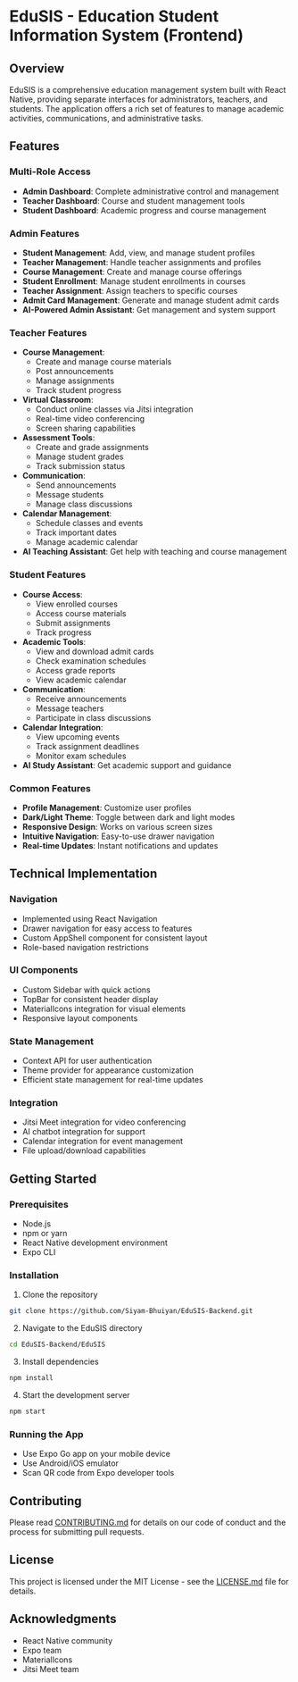 # EduSIS - Education Student Information System (Frontend)

## Overview

EduSIS is a comprehensive education management system built with React Native, providing separate interfaces for administrators, teachers, and students. The application offers a rich set of features to manage academic activities, communications, and administrative tasks.

## Features

### Multi-Role Access

- **Admin Dashboard**: Complete administrative control and management
- **Teacher Dashboard**: Course and student management tools
- **Student Dashboard**: Academic progress and course management

### Admin Features

- **Student Management**: Add, view, and manage student profiles
- **Teacher Management**: Handle teacher assignments and profiles
- **Course Management**: Create and manage course offerings
- **Student Enrollment**: Manage student enrollments in courses
- **Teacher Assignment**: Assign teachers to specific courses
- **Admit Card Management**: Generate and manage student admit cards
- **AI-Powered Admin Assistant**: Get management and system support

### Teacher Features

- **Course Management**:
  - Create and manage course materials
  - Post announcements
  - Manage assignments
  - Track student progress
- **Virtual Classroom**:
  - Conduct online classes via Jitsi integration
  - Real-time video conferencing
  - Screen sharing capabilities
- **Assessment Tools**:
  - Create and grade assignments
  - Manage student grades
  - Track submission status
- **Communication**:
  - Send announcements
  - Message students
  - Manage class discussions
- **Calendar Management**:
  - Schedule classes and events
  - Track important dates
  - Manage academic calendar
- **AI Teaching Assistant**: Get help with teaching and course management

### Student Features

- **Course Access**:
  - View enrolled courses
  - Access course materials
  - Submit assignments
  - Track progress
- **Academic Tools**:
  - View and download admit cards
  - Check examination schedules
  - Access grade reports
  - View academic calendar
- **Communication**:
  - Receive announcements
  - Message teachers
  - Participate in class discussions
- **Calendar Integration**:
  - View upcoming events
  - Track assignment deadlines
  - Monitor exam schedules
- **AI Study Assistant**: Get academic support and guidance

### Common Features

- **Profile Management**: Customize user profiles
- **Dark/Light Theme**: Toggle between dark and light modes
- **Responsive Design**: Works on various screen sizes
- **Intuitive Navigation**: Easy-to-use drawer navigation
- **Real-time Updates**: Instant notifications and updates

## Technical Implementation

### Navigation

- Implemented using React Navigation
- Drawer navigation for easy access to features
- Custom AppShell component for consistent layout
- Role-based navigation restrictions

### UI Components

- Custom Sidebar with quick actions
- TopBar for consistent header display
- MaterialIcons integration for visual elements
- Responsive layout components

### State Management

- Context API for user authentication
- Theme provider for appearance customization
- Efficient state management for real-time updates

### Integration

- Jitsi Meet integration for video conferencing
- AI chatbot integration for support
- Calendar integration for event management
- File upload/download capabilities

## Getting Started

### Prerequisites

- Node.js
- npm or yarn
- React Native development environment
- Expo CLI

### Installation

1. Clone the repository

```bash
git clone https://github.com/Siyam-Bhuiyan/EduSIS-Backend.git
```

2. Navigate to the EduSIS directory

```bash
cd EduSIS-Backend/EduSIS
```

3. Install dependencies

```bash
npm install
```

4. Start the development server

```bash
npm start
```

### Running the App

- Use Expo Go app on your mobile device
- Use Android/iOS emulator
- Scan QR code from Expo developer tools

## Contributing

Please read [CONTRIBUTING.md](CONTRIBUTING.md) for details on our code of conduct and the process for submitting pull requests.

## License

This project is licensed under the MIT License - see the [LICENSE.md](LICENSE.md) file for details.

## Acknowledgments

- React Native community
- Expo team
- MaterialIcons
- Jitsi Meet team

